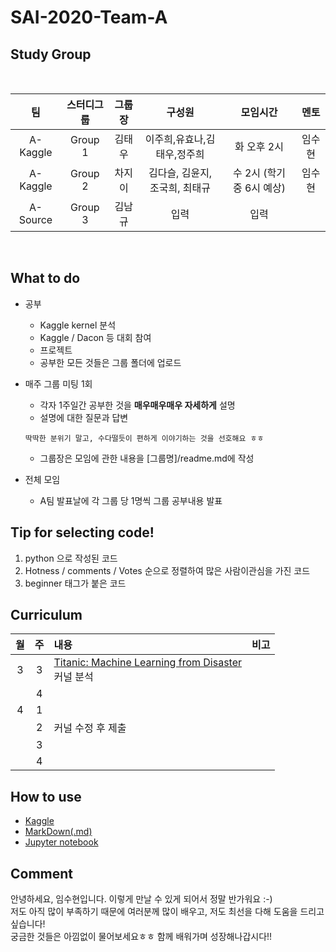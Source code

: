 # SAI-2020-Team-A

## Study Group

<br>

|    팀    | 스터디그룹 |   그룹장   | 구성원 | 모임시간 |   멘토  |
|:--------:|:---------:|:---------:|:------:|:--------:|:------:|
| A-Kaggle |   Group 1 |   김태우 |  이주희,유효나,김태우,정주희  |  화 오후 2시    | 임수현 |
| A-Kaggle |   Group 2 |   차지이 |  김다슬, 김윤지, 조국희, 최태규   |  수 2시 (학기 중 6시 예상)    | 임수현 |
| A-Source |   Group 3 |   김남규 |  입력   |  입력    |  |

<br>

## What to do
* 공부
  - Kaggle kernel 분석 
  - Kaggle / Dacon 등 대회 참여 
  - 프로젝트
  - 공부한 모든 것들은 그룹 폴더에 업로드
  
 
* 매주 그룹 미팅 1회
  - 각자 1주일간 공부한 것을 **매우매우매우 자세하게** 설명
  - 설명에 대한 질문과 답변
  ```
  딱딱한 분위기 말고, 수다떨듯이 편하게 이야기하는 것을 선호해요 ㅎㅎ
  ```
  - 그룹장은 모임에 관한 내용을 [그룹명]/readme.md에 작성
  
* 전체 모임
  - A팀 발표날에 각 그룹 당 1명씩 그룹 공부내용 발표
  
  
## Tip for selecting code!

1. python 으로 작성된 코드
2. Hotness / comments / Votes 순으로 정렬하여 많은 사람이관심을 가진 코드
3. beginner 태그가 붙은 코드


## Curriculum

|월|주|내용|비고|
|:--:|:--:|:--|:--:|
|3|3|[Titanic: Machine Learning from Disaster](https://www.kaggle.com/c/titanic/notebooks)<br> 커널 분석||
||4|||
|4|1|||
||2|커널 수정 후 제출||
||3|||
||4|||

## How to use

* [Kaggle](https://velog.io/@skyepodium/%EC%BA%90%EA%B8%80-%EC%82%AC%EC%9A%A9%EB%B2%95%EC%97%90-%EB%8C%80%ED%95%B4-%EC%95%8C%EC%95%84%EB%B3%B4%EC%9E%90)
* [MarkDown(.md)](https://heropy.blog/2017/09/30/markdown/)
* [Jupyter notebook](https://hogni.tistory.com/29)

## Comment
안녕하세요, 임수현입니다. 이렇게 만날 수 있게 되어서 정말 반가워요 :-)  
저도 아직 많이 부족하기 때문에 여러분께 많이 배우고, 저도 최선을 다해 도움을 드리고 싶습니다!  
궁금한 것들은 아낌없이 물어보세요ㅎㅎ 함께 배워가며 성장해나갑시다!!

